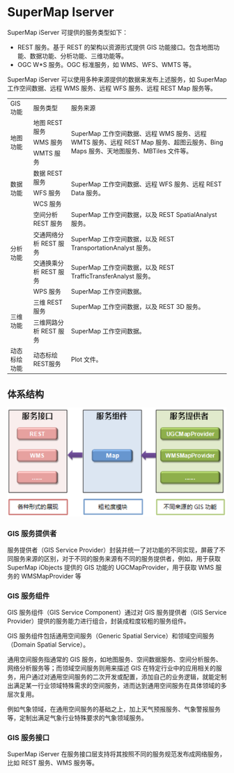 # SuperMap Iserver

SuperMap iServer 可提供的服务类型如下：

* REST 服务。基于 REST 的架构以资源形式提供 GIS 功能接口。包含地图功能、数据功能、分析功能、三维功能等。
* OGC W*S 服务。OGC 标准服务，如 WMS、WFS、WMTS 等。

SuperMap iServer 可以使用多种来源提供的数据来发布上述服务，如 SuperMap 工作空间数据、远程 WMS 服务、远程 WFS 服务、远程 REST Map 服务等。

<table>
    <tr>
        <td>GIS 功能</td>
        <td>服务类型</td>
        <td>服务来源</td>
    </tr>
    <tr>
        <td rowspan="3">地图功能</td>
        <td>地图 REST 服务</td>
        <td rowspan="3">SuperMap 工作空间数据、远程 WMS 服务、远程 WMTS 服务、远程 REST Map 服务、超图云服务、Bing Maps 服务、天地图服务、MBTiles 文件等。</td>
    </tr>
    <tr>
        <td>WMS 服务</td>
    </tr>
    <tr>
        <td>WMTS 服务</td>
    </tr>
    <tr>
        <td rowspan="3">数据功能</td>
        <td>数据 REST 服务</td>
        <td rowspan="3">SuperMap 工作空间数据、远程 WFS 服务、远程 REST Data 服务。</td>
    </tr>
    <tr>
        <td>WFS 服务</td>
    </tr>
    <tr>
        <td>WCS 服务</td>
    </tr>
    <tr>
        <td rowspan="4">分析功能</td>
        <td>空间分析 REST 服务</td>
        <td>SuperMap 工作空间数据，以及 REST SpatialAnalyst 服务。</td>
    </tr>
    <tr>
        <td>交通网络分析 REST 服务</td>
        <td>SuperMap 工作空间数据，以及 REST TransportationAnalyst 服务。</td>
    </tr>
    <tr>
        <td>交通换乘分析 REST 服务</td>
        <td>SuperMap 工作空间数据，以及 REST TrafficTransferAnalyst 服务。</td>
    </tr>
    <tr>
        <td>WPS 服务</td>
        <td>SuperMap 工作空间数据。</td>
    </tr>
    <tr>
        <td rowspan="2">三维功能</td>
        <td>三维 REST 服务</td>
        <td>SuperMap 工作空间数据，以及 REST 3D 服务。</td>
    </tr>
    <tr>
        <td>三维网路分析 REST 服务</td>
        <td>SuperMap 工作空间数据。</td>
    </tr>
    <tr>
        <td>动态标绘功能</td>
        <td>动态标绘REST服务</td>
        <td>Plot 文件。</td>
    </tr>
</table>

## 体系结构

![image](../.vuepress/public/images/SupermapIserver/tixijiegou.png)

### GIS 服务提供者

服务提供者（GIS Service Provider）封装并统一了对功能的不同实现，屏蔽了不同服务来源的区别，对于不同的服务来源有不同的服务提供者，例如，用于获取 SuperMap iObjects 提供的 GIS 功能的 UGCMapProvider，用于获取 WMS 服务的 WMSMapProvider 等

### GIS 服务组件

GIS 服务组件（GIS Service Component）通过对 GIS 服务提供者（GIS Service Provider）提供的服务能力进行组合，封装成粒度较粗的服务组件。

GIS 服务组件包括通用空间服务（Generic Spatial Service）和领域空间服务（Domain Spatial Service）。

通用空间服务指通常的 GIS 服务，如地图服务、空间数据服务、空间分析服务、网络分析服务等；而领域空间服务则用来描述 GIS 在特定行业中的应用相关的服务，用户通过对通用空间服务的二次开发或配置，添加自己的业务逻辑，就能定制出满足某一行业领域特殊需求的空间服务，进而达到通用空间服务在具体领域的多层次复用。

例如气象领域，在通用空间服务的基础之上，加上天气预报服务、气象警报服务等，定制出满足气象行业特殊要求的气象领域服务。

### GIS 服务接口

SuperMap iServer 在服务接口层支持将其按照不同的服务规范发布成网络服务，比如 REST 服务、WMS 服务等。

<ToTop/>